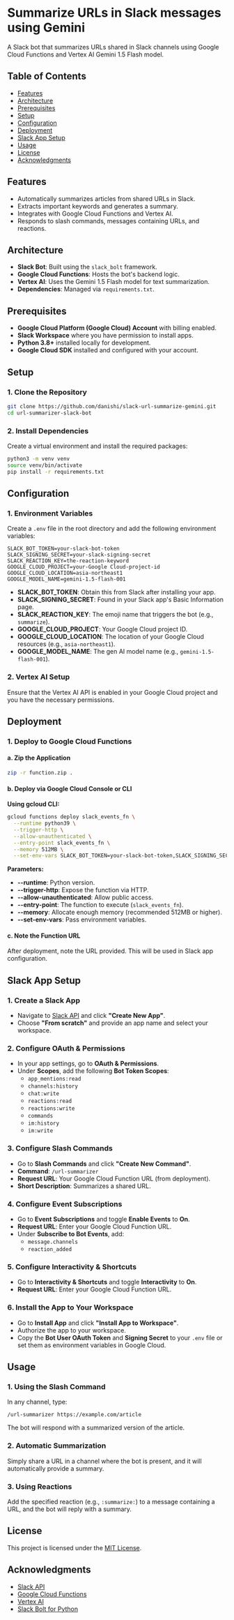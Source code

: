 # Summarize URLs in Slack messages using Gemini

A Slack bot that summarizes URLs shared in Slack channels using Google Cloud Functions and Vertex AI Gemini 1.5 Flash model.

## Table of Contents

- [Features](#features)
- [Architecture](#architecture)
- [Prerequisites](#prerequisites)
- [Setup](#setup)
- [Configuration](#configuration)
- [Deployment](#deployment)
- [Slack App Setup](#slack-app-setup)
- [Usage](#usage)
- [License](#license)
- [Acknowledgments](#acknowledgments)

## Features

- Automatically summarizes articles from shared URLs in Slack.
- Extracts important keywords and generates a summary.
- Integrates with Google Cloud Functions and Vertex AI.
- Responds to slash commands, messages containing URLs, and reactions.

## Architecture

- **Slack Bot**: Built using the `slack_bolt` framework.
- **Google Cloud Functions**: Hosts the bot's backend logic.
- **Vertex AI**: Uses the Gemini 1.5 Flash model for text summarization.
- **Dependencies**: Managed via `requirements.txt`.

## Prerequisites

- **Google Cloud Platform (Google Cloud) Account** with billing enabled.
- **Slack Workspace** where you have permission to install apps.
- **Python 3.8+** installed locally for development.
- **Google Cloud SDK** installed and configured with your account.

## Setup

### 1. Clone the Repository

```bash
git clone https://github.com/danishi/slack-url-summarize-gemini.git
cd url-summarizer-slack-bot
```

### 2. Install Dependencies

Create a virtual environment and install the required packages:

```bash
python3 -m venv venv
source venv/bin/activate
pip install -r requirements.txt
```

## Configuration

### 1. Environment Variables

Create a `.env` file in the root directory and add the following environment variables:

```dotenv
SLACK_BOT_TOKEN=your-slack-bot-token
SLACK_SIGNING_SECRET=your-slack-signing-secret
SLACK_REACTION_KEY=the-reaction-keyword
GOOGLE_CLOUD_PROJECT=your-Google Cloud-project-id
GOOGLE_CLOUD_LOCATION=asia-northeast1
GOOGLE_MODEL_NAME=gemini-1.5-flash-001
```

- **SLACK_BOT_TOKEN**: Obtain this from Slack after installing your app.
- **SLACK_SIGNING_SECRET**: Found in your Slack app's Basic Information page.
- **SLACK_REACTION_KEY**: The emoji name that triggers the bot (e.g., `summarize`).
- **GOOGLE_CLOUD_PROJECT**: Your Google Cloud project ID.
- **GOOGLE_CLOUD_LOCATION**: The location of your Google Cloud resources (e.g., `asia-northeast1`).
- **GOOGLE_MODEL_NAME**: The gen AI model name (e.g., `gemini-1.5-flash-001`).

### 2. Vertex AI Setup

Ensure that the Vertex AI API is enabled in your Google Cloud project and you have the necessary permissions.

## Deployment

### 1. Deploy to Google Cloud Functions

#### a. Zip the Application

```bash
zip -r function.zip .
```

#### b. Deploy via Google Cloud Console or CLI

**Using gcloud CLI:**

```bash
gcloud functions deploy slack_events_fn \
  --runtime python39 \
  --trigger-http \
  --allow-unauthenticated \
  --entry-point slack_events_fn \
  --memory 512MB \
  --set-env-vars SLACK_BOT_TOKEN=your-slack-bot-token,SLACK_SIGNING_SECRET=your-slack-signing-secret,SLACK_REACTION_KEY=the-reaction-keyword,GOOGLE_CLOUD_PROJECT=your-Google Cloud-project-id,GOOGLE_CLOUD_LOCATION=asia-northeast1
```

**Parameters:**

- **--runtime**: Python version.
- **--trigger-http**: Expose the function via HTTP.
- **--allow-unauthenticated**: Allow public access.
- **--entry-point**: The function to execute (`slack_events_fn`).
- **--memory**: Allocate enough memory (recommended 512MB or higher).
- **--set-env-vars**: Pass environment variables.

#### c. Note the Function URL

After deployment, note the URL provided. This will be used in Slack app configuration.

## Slack App Setup

### 1. Create a Slack App

- Navigate to [Slack API](https://api.slack.com/apps) and click **"Create New App"**.
- Choose **"From scratch"** and provide an app name and select your workspace.

### 2. Configure OAuth & Permissions

- In your app settings, go to **OAuth & Permissions**.
- Under **Scopes**, add the following **Bot Token Scopes**:
  - `app_mentions:read`
  - `channels:history`
  - `chat:write`
  - `reactions:read`
  - `reactions:write`
  - `commands`
  - `im:history`
  - `im:write`

### 3. Configure Slash Commands

- Go to **Slash Commands** and click **"Create New Command"**.
- **Command**: `/url-summarizer`
- **Request URL**: Your Google Cloud Function URL (from deployment).
- **Short Description**: Summarizes a shared URL.

### 4. Configure Event Subscriptions

- Go to **Event Subscriptions** and toggle **Enable Events** to **On**.
- **Request URL**: Enter your Google Cloud Function URL.
- Under **Subscribe to Bot Events**, add:
  - `message.channels`
  - `reaction_added`

### 5. Configure Interactivity & Shortcuts

- Go to **Interactivity & Shortcuts** and toggle **Interactivity** to **On**.
- **Request URL**: Enter your Google Cloud Function URL.

### 6. Install the App to Your Workspace

- Go to **Install App** and click **"Install App to Workspace"**.
- Authorize the app to your workspace.
- Copy the **Bot User OAuth Token** and **Signing Secret** to your `.env` file or set them as environment variables in Google Cloud.

## Usage

### 1. Using the Slash Command

In any channel, type:

```plaintext
/url-summarizer https://example.com/article
```

The bot will respond with a summarized version of the article.

### 2. Automatic Summarization

Simply share a URL in a channel where the bot is present, and it will automatically provide a summary.

### 3. Using Reactions

Add the specified reaction (e.g., `:summarize:`) to a message containing a URL, and the bot will reply with a summary.

## License

This project is licensed under the [MIT License](LICENSE).

## Acknowledgments

- [Slack API](https://api.slack.com/)
- [Google Cloud Functions](https://cloud.google.com/functions)
- [Vertex AI](https://cloud.google.com/vertex-ai)
- [Slack Bolt for Python](https://slack.dev/bolt-python/)